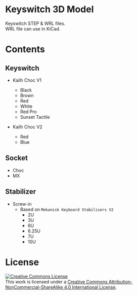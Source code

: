 # Keyswitch 3D Model

Keyswitch STEP & WRL files.  
WRL file can use in KiCad.

# Contents

## Keyswitch

- Kailh Choc V1
  + Black
  + Brown
  + Red
  + White
  + Red Pro
  + Sunset Tactile

- Kailh Choc V2
  + Red
  + Blue

## Socket
- Choc
- MX

## Stabilizer

- Screw-in
  + Based on `Mekanisk Keyboard Stabilisers V2`
    - 2U
    - 3U
    - 6U
    - 6.25U
    - 7U
    - 10U

# License

<a rel="license" href="http://creativecommons.org/licenses/by-nc-sa/4.0/"><img alt="Creative Commons License" style="border-width:0" src="https://i.creativecommons.org/l/by-nc-sa/4.0/88x31.png" /></a><br />This work is licensed under a <a rel="license" href="http://creativecommons.org/licenses/by-nc-sa/4.0/">Creative Commons Attribution-NonCommercial-ShareAlike 4.0 International License</a>.
